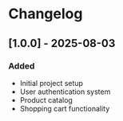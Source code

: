 # Changelog

## [1.0.0] - 2025-08-03
### Added
- Initial project setup
- User authentication system
- Product catalog
- Shopping cart functionality

